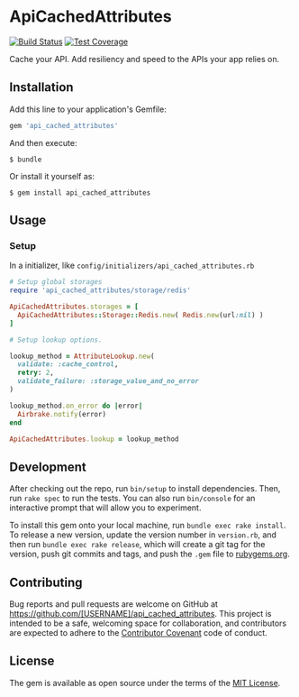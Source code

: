 # ApiCachedAttributes

[![Build Status](https://travis-ci.org/mkcode/api_cached_attributes.svg?branch=master)](https://travis-ci.org/mkcode/api_cached_attributes)
[![Test Coverage](https://codeclimate.com/github/mkcode/api_cached_attributes/badges/coverage.svg)](https://codeclimate.com/github/mkcode/api_cached_attributes/coverage)

Cache your API. Add resiliency and speed to the APIs your app relies on.

## Installation

Add this line to your application's Gemfile:

```ruby
gem 'api_cached_attributes'
```

And then execute:

    $ bundle

Or install it yourself as:

    $ gem install api_cached_attributes

## Usage

### Setup

In a initializer, like `config/initializers/api_cached_attributes.rb`

```ruby
# Setup global storages
require 'api_cached_attributes/storage/redis'

ApiCachedAttributes.storages = [
  ApiCachedAttributes::Storage::Redis.new( Redis.new(url:nil) )
]

# Setup lookup options.

lookup_method = AttributeLookup.new(
  validate: :cache_control,
  retry: 2,
  validate_failure: :storage_value_and_no_error
)

lookup_method.on_error do |error|
  Airbrake.notify(error)
end

ApiCachedAttributes.lookup = lookup_method
```

## Development

After checking out the repo, run `bin/setup` to install dependencies. Then, run `rake spec` to run the tests. You can also run `bin/console` for an interactive prompt that will allow you to experiment.

To install this gem onto your local machine, run `bundle exec rake install`. To release a new version, update the version number in `version.rb`, and then run `bundle exec rake release`, which will create a git tag for the version, push git commits and tags, and push the `.gem` file to [rubygems.org](https://rubygems.org).

## Contributing

Bug reports and pull requests are welcome on GitHub at https://github.com/[USERNAME]/api_cached_attributes. This project is intended to be a safe, welcoming space for collaboration, and contributors are expected to adhere to the [Contributor Covenant](http://contributor-covenant.org) code of conduct.


## License

The gem is available as open source under the terms of the [MIT License](http://opensource.org/licenses/MIT).

